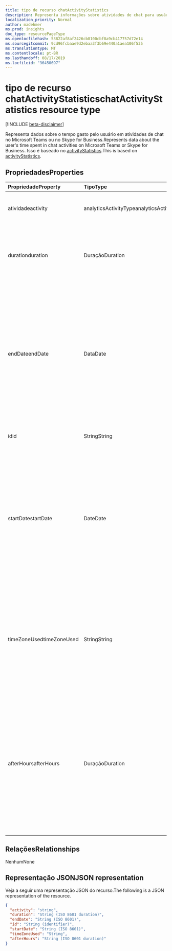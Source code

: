 ```yaml
---
title: tipo de recurso chatActivityStatistics
description: Representa informações sobre atividades de chat para usuários.
localization_priority: Normal
author: madehmer
ms.prod: insights
doc_type: resourcePageType
ms.openlocfilehash: 53822af8af2426cb8100cbf8a9cb417757d72e14
ms.sourcegitcommit: 9cd96fcbaae9d2ebaa3f3b69e440a1aea106f535
ms.translationtype: MT
ms.contentlocale: pt-BR
ms.lasthandoff: 08/17/2019
ms.locfileid: "36450697"
---
```

# <a name="chatactivitystatistics-resource-type"></a><span data-ttu-id="08d8d-103">tipo de recurso chatActivityStatistics</span><span class="sxs-lookup"><span data-stu-id="08d8d-103">chatActivityStatistics resource type</span></span>

[!INCLUDE [beta-disclaimer](../../includes/beta-disclaimer.md)]

<span data-ttu-id="08d8d-104">Representa dados sobre o tempo gasto pelo usuário em atividades de chat no Microsoft Teams ou no Skype for Business.</span><span class="sxs-lookup"><span data-stu-id="08d8d-104">Represents data about the user's time spent in chat activities on Microsoft Teams or Skype for Business.</span></span> <span data-ttu-id="08d8d-105">Isso é baseado no [activityStatistics](../resources/activitystatistics.md).</span><span class="sxs-lookup"><span data-stu-id="08d8d-105">This is based on [activityStatistics](../resources/activitystatistics.md).</span></span>

## <a name="properties"></a><span data-ttu-id="08d8d-106">Propriedades</span><span class="sxs-lookup"><span data-stu-id="08d8d-106">Properties</span></span>

| <span data-ttu-id="08d8d-107">Propriedade</span><span class="sxs-lookup"><span data-stu-id="08d8d-107">Property</span></span>     | <span data-ttu-id="08d8d-108">Tipo</span><span class="sxs-lookup"><span data-stu-id="08d8d-108">Type</span></span>        | <span data-ttu-id="08d8d-109">Descrição</span><span class="sxs-lookup"><span data-stu-id="08d8d-109">Description</span></span> |
|:-------------|:------------|:------------|
|<span data-ttu-id="08d8d-110">atividade</span><span class="sxs-lookup"><span data-stu-id="08d8d-110">activity</span></span>|<span data-ttu-id="08d8d-111">analyticsActivityType</span><span class="sxs-lookup"><span data-stu-id="08d8d-111">analyticsActivityType</span></span>| <span data-ttu-id="08d8d-112">Atividade de chat para a qual as estatísticas são retornadas.</span><span class="sxs-lookup"><span data-stu-id="08d8d-112">Chat activity for which statistics are returned.</span></span>|
|<span data-ttu-id="08d8d-113">duration</span><span class="sxs-lookup"><span data-stu-id="08d8d-113">duration</span></span>|<span data-ttu-id="08d8d-114">Duração</span><span class="sxs-lookup"><span data-stu-id="08d8d-114">Duration</span></span>|<span data-ttu-id="08d8d-115">Total de horas gasto em chats.</span><span class="sxs-lookup"><span data-stu-id="08d8d-115">Total hours spent on chats.</span></span> <span data-ttu-id="08d8d-116">O valor é representado no formato ISO 8601 para durações.</span><span class="sxs-lookup"><span data-stu-id="08d8d-116">The value is represented in ISO 8601 format for durations.</span></span>|
|<span data-ttu-id="08d8d-117">endDate</span><span class="sxs-lookup"><span data-stu-id="08d8d-117">endDate</span></span>|<span data-ttu-id="08d8d-118">Data</span><span class="sxs-lookup"><span data-stu-id="08d8d-118">Date</span></span>|<span data-ttu-id="08d8d-119">Data de término da atividade de chat.</span><span class="sxs-lookup"><span data-stu-id="08d8d-119">Date when the chat activity ended.</span></span> <span data-ttu-id="08d8d-120">O valor é representado no formato ISO 8601 para datas do calendário.</span><span class="sxs-lookup"><span data-stu-id="08d8d-120">The value is represented in ISO 8601 format for calendar dates.</span></span> <span data-ttu-id="08d8d-121">Por exemplo, o valor da propriedade poderia ser "2019-07-04" que segue o formato AAAA-MM-DD.</span><span class="sxs-lookup"><span data-stu-id="08d8d-121">For example, the property value could be "2019-07-04" that follows the YYYY-MM-DD format.</span></span>|
|<span data-ttu-id="08d8d-122">id</span><span class="sxs-lookup"><span data-stu-id="08d8d-122">id</span></span>|<span data-ttu-id="08d8d-123">String</span><span class="sxs-lookup"><span data-stu-id="08d8d-123">String</span></span>| <span data-ttu-id="08d8d-124">ID somente leitura da atividade de chat.</span><span class="sxs-lookup"><span data-stu-id="08d8d-124">Read-only ID for the chat activity.</span></span>|
|<span data-ttu-id="08d8d-125">startDate</span><span class="sxs-lookup"><span data-stu-id="08d8d-125">startDate</span></span>|<span data-ttu-id="08d8d-126">Date</span><span class="sxs-lookup"><span data-stu-id="08d8d-126">Date</span></span>|<span data-ttu-id="08d8d-127">Data de início da atividade de chat.</span><span class="sxs-lookup"><span data-stu-id="08d8d-127">Date when the chat activity started.</span></span> <span data-ttu-id="08d8d-128">O valor é representado no formato ISO 8601 para datas do calendário.</span><span class="sxs-lookup"><span data-stu-id="08d8d-128">The value is represented in ISO 8601 format for calendar dates.</span></span> <span data-ttu-id="08d8d-129">Por exemplo, o valor da propriedade poderia ser "2019-07-03" que segue o formato AAAA-MM-DD.</span><span class="sxs-lookup"><span data-stu-id="08d8d-129">For example, the property value could be "2019-07-03" that follows the YYYY-MM-DD format.</span></span>|
|<span data-ttu-id="08d8d-130">timeZoneUsed</span><span class="sxs-lookup"><span data-stu-id="08d8d-130">timeZoneUsed</span></span>|<span data-ttu-id="08d8d-131">String</span><span class="sxs-lookup"><span data-stu-id="08d8d-131">String</span></span>|<span data-ttu-id="08d8d-132">O fuso horário que o usuário define no calendário do Outlook é usado para a computação.</span><span class="sxs-lookup"><span data-stu-id="08d8d-132">The time zone that the user sets in Outlook calendar is used for the computation.</span></span> <span data-ttu-id="08d8d-133">Por exemplo, o valor da propriedade poderia ser "hora padrão do Pacífico".</span><span class="sxs-lookup"><span data-stu-id="08d8d-133">For example, the property value could be "Pacific Standard Time."</span></span>|
|<span data-ttu-id="08d8d-134">afterHours</span><span class="sxs-lookup"><span data-stu-id="08d8d-134">afterHours</span></span>|<span data-ttu-id="08d8d-135">Duração</span><span class="sxs-lookup"><span data-stu-id="08d8d-135">Duration</span></span>|<span data-ttu-id="08d8d-136">Tempo gasto em chats fora do horário de trabalho, que se baseia na configuração de calendário do Microsoft Outlook do usuário para horário de trabalho.</span><span class="sxs-lookup"><span data-stu-id="08d8d-136">Time spent on chats outside of working hours, which is based on the user's Microsoft Outlook calendar setting for work hours.</span></span> <span data-ttu-id="08d8d-137">O valor é representado no formato ISO 8601 para durações.</span><span class="sxs-lookup"><span data-stu-id="08d8d-137">The value is represented in ISO 8601 format for durations.</span></span> |

## <a name="relationships"></a><span data-ttu-id="08d8d-138">Relações</span><span class="sxs-lookup"><span data-stu-id="08d8d-138">Relationships</span></span>

<span data-ttu-id="08d8d-139">Nenhum</span><span class="sxs-lookup"><span data-stu-id="08d8d-139">None</span></span>

## <a name="json-representation"></a><span data-ttu-id="08d8d-140">Representação JSON</span><span class="sxs-lookup"><span data-stu-id="08d8d-140">JSON representation</span></span>

<span data-ttu-id="08d8d-141">Veja a seguir uma representação JSON do recurso.</span><span class="sxs-lookup"><span data-stu-id="08d8d-141">The following is a JSON representation of the resource.</span></span>

<!-- {
  "blockType": "resource",
  "optionalProperties": [

  ],
  "@odata.type": "microsoft.graph.chatActivityStatistics"
}-->

```json
{
  "activity": "string",
  "duration": "String (ISO 8601 duration)",
  "endDate": "String (ISO 8601)",
  "id": "String (identifier)",
  "startDate": "String (ISO 8601)",
  "timeZoneUsed": "String",
  "afterHours": "String (ISO 8601 duration)"
}

```

<!-- uuid: 16cd6b66-4b1a-43a1-adaf-3a886856ed98
2019-02-04 14:57:30 UTC -->
<!-- {
  "type": "#page.annotation",
  "description": "chatActivityStatistics resource",
  "keywords": "",
  "section": "documentation",
  "tocPath": ""
}-->

